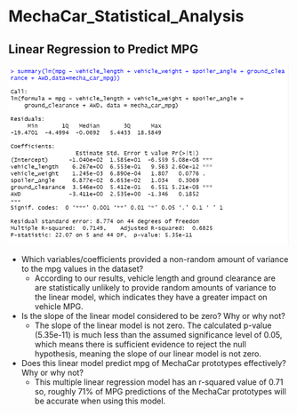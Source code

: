 # MechaCar_Statistical_Analysis

## Linear Regression to Predict MPG
![MechaCar_1](Resources/MechaCar_1.png)

* Which variables/coefficients provided a non-random amount of variance to the mpg values in the dataset? 
    * According to our results, vehicle length and ground clearance are are statistically unlikely to provide random amounts of variance to the linear model, which indicates they have a greater impact on vehicle MPG.
* Is the slope of the linear model considered to be zero? Why or why not?
    * The slope of the linear model is not zero. The calculated p-value (5.35e-11) is much less than the assumed significance level of 0.05, which means there is sufficient evidence to reject the null hypothesis, meaning the slope of our linear model is not zero.
* Does this linear model predict mpg of MechaCar prototypes effectively? Why or why not?
    * This multiple linear regression model has an r-squared value of 0.71 so, roughly 71% of MPG predictions of the MechaCar prototypes will be accurate when using this model.